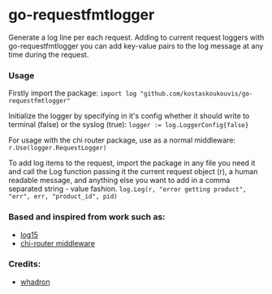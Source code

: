 # go-requestfmtlogger

Generate a log line per each request. Adding to current request loggers with go-requestfmtlogger you can add key-value pairs to the log message at any time during the request.

### Usage

Firstly import the package:
`import log "github.com/kostaskoukouvis/go-requestfmtlogger"`

Initialize the logger by specifying in it's config whether it should write to terminal (false)
or the syslog (true):
`logger := log.LoggerConfig{false}`

For usage with the chi router package, use as a normal middleware:
`r.Use(logger.RequestLogger)`

To add log items to the request, import the package in any file you need it and call the Log function
passing it the current request object (r), a human readable message, and anything else you want to add in a comma separated
string - value fashion.
`log.Log(r, "error getting product", "err", err, "product_id", pid)`


### Based and inspired from work such as:
* [log15](https://github.com/inconshreveable/log15)
* [chi-router middleware](https://github.com/pressly/chi)

### Credits:
* [whadron](https://github.com/whadron)
